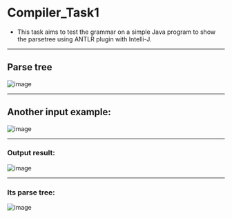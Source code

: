 # Compiler_Task1
* This task aims to test the grammar on a simple Java program to show the parsetree using ANTLR plugin with Intelli-J.

***

## Parse tree
 
![image](https://user-images.githubusercontent.com/66218339/226955708-489f9b19-4dc6-443b-8a41-a2dedc3a1916.png)

***

## Another input example:
 
![image](https://user-images.githubusercontent.com/66278563/226953002-8638572e-f2ee-4e93-8146-b4f2781872ad.png)

***
 
### Output result:
  
![image](https://user-images.githubusercontent.com/66278563/226953118-b09844b2-433b-41d7-8943-2b9268ee384b.png)

***
  
### Its parse tree:
   
![image](https://user-images.githubusercontent.com/66278563/226953824-233e5c97-16b2-468a-a781-99bd6b71ca43.png)


